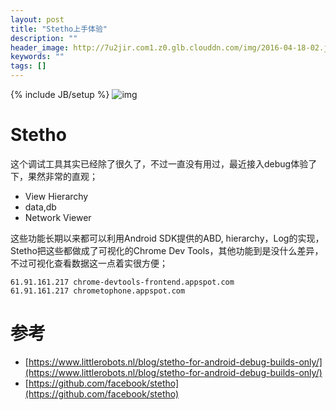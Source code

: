 ```yaml
---
layout: post
title: "Stetho上手体验"
description: ""
header_image: http://7u2jir.com1.z0.glb.clouddn.com/img/2016-04-18-02.jpg
keywords: ""
tags: []
---
```

{% include JB/setup %}
![img](http://7u2jir.com1.z0.glb.clouddn.com/img/2016-04-18-02.jpg)

# Stetho

这个调试工具其实已经除了很久了，不过一直没有用过，最近接入debug体验了下，果然非常的直观；
* View Hierarchy
* data,db
* Network Viewer

这些功能长期以来都可以利用Android SDK提供的ABD, hierarchy，Log的实现，Stetho把这些都做成了可视化的Chrome Dev Tools，其他功能到是没什么差异，不过可视化查看数据这一点着实很方便；

```
61.91.161.217 chrome-devtools-frontend.appspot.com
61.91.161.217 chrometophone.appspot.com
```

# 参考

* [https://www.littlerobots.nl/blog/stetho-for-android-debug-builds-only/](https://www.littlerobots.nl/blog/stetho-for-android-debug-builds-only/)
* [https://github.com/facebook/stetho](https://github.com/facebook/stetho)
